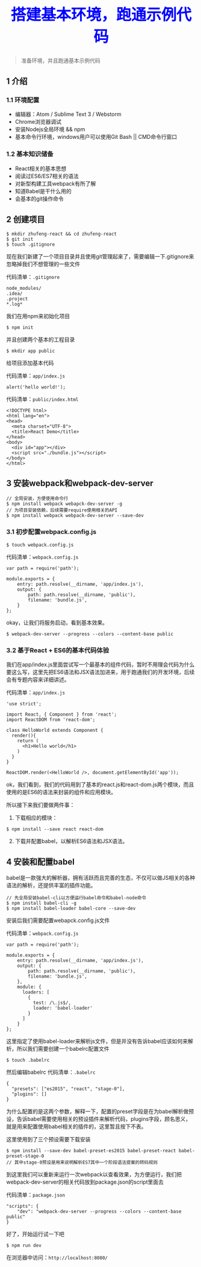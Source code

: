 
<h1 style="font-size: 40px;text-align:center;color: blue;">搭建基本环境，跑通示例代码</h1>

> 准备环境，并且跑通基本示例代码

## 1 介绍

### 1.1 环境配置

- 编辑器：Atom / Sublime Text 3 / Webstorm
- Chrome浏览器调试
- 安装Nodejs全局环境 && npm
- 基本命令行环境，windows用户可以使用Git Bash || CMD命令行窗口

### 1.2 基本知识储备

- React相关的基本思想
- 阅读过ES6/ES7相关的语法
- 对新型构建工具webpack有所了解
- 知道Babel是干什么用的
- 会基本的git操作命令

## 2 创建项目

```
$ mkdir zhufeng-react && cd zhufeng-react
$ git init
$ touch .gitignore
```

现在我们新建了一个项目目录并且使用git管理起来了，需要编辑一下.gitignore来忽略掉我们不想管理的一些文件

代码清单：`.gitignore`
```
node_modules/
.idea/
.project
*.log*
```

我们在用npm来初始化项目
```
$ npm init
```

并且创建两个基本的工程目录
```
$ mkdir app public
```

给项目添加基本代码

代码清单：`app/index.js`
```
alert('hello world!');
```

代码清单：`public/index.html`
```
<!DOCTYPE html>
<html lang="en">
<head>
  <meta charset="UTF-8">
  <title>React Demo</title>
</head>
<body>
  <div id="app"></div>
  <script src="./bundle.js"></script>
</body>
</html>

```

## 3 安装webpack和webpack-dev-server

```
// 全局安装，方便使用命令行
$ npm install webpack webapck-dev-server -g
// 为项目安装依赖，后续需要require使用相关的API
$ npm install webpack webpack-dev-server --save-dev
```

### 3.1 初步配置webpack.config.js

```
$ touch webpack.config.js
```

代码清单：`webpack.config.js`
```
var path = require('path');

module.exports = {
    entry: path.resolve(__dirname, 'app/index.js'),
    output: {
        path: path.resolve(__dirname, 'public'),
        filename: 'bundle.js',
    }
};
```

okay，让我们将服务启动，看到基本效果。

```
$ webpack-dev-server --progress --colors --content-base public
```

### 3.2 基于React + ES6的基本代码体验

我们在app/index.js里面尝试写一个最基本的组件代码，暂时不用理会代码为什么要这么写，这里先把ES6语法和JSX语法加进来，用于跑通我们的开发环境，后续会有专题内容来详细讲述。

代码清单：`app/index.js`
```
'use strict';

import React, { Component } from 'react';
import ReactDOM from 'react-dom';

class HelloWorld extends Component {
  render(){
    return (
      <h1>Hello world</h1>
    )
  }
}

ReactDOM.render(<HelloWorld />, document.getElementById('app'));
```

ok，我们看到，我们的代码用到了基本的react.js和react-dom.js两个模块，而且使用的是ES6的语法来封装的组件和应用模块。

所以接下来我们要做两件事：
1. 下载相应的模块：
```
$ npm install --save react react-dom
```
2. 下载并配置babel，以解析ES6语法和JSX语法。

## 4 安装和配置babel

babel是一款强大的解析器，拥有活跃而且完善的生态，不仅可以做JS相关的各种语法的解析，还提供丰富的插件功能。

```
// 先全局安装babel-cli以方便运行babel命令和babel-node命令
$ npm install babel-cli -g
$ npm install babel-loader babel-core --save-dev
```

安装后我们需要配置webapck.config.js文件

代码清单：`webpack.config.js`
```
var path = require('path');

module.exports = {
    entry: path.resolve(__dirname, 'app/index.js'),
    output: {
        path: path.resolve(__dirname, 'public'),
        filename: 'bundle.js',
    },
    module: {
      loaders: [
        {
          test: /\.js$/,
          loader: 'babel-loader'
        }
      ]
    }
};
```

这里指定了使用babel-loader来解析js文件，但是并没有告诉babel应该如何来解析，所以我们需要创建一个babelrc配置文件

```
$ touch .babelrc
```

然后编辑babelrc
代码清单：`.babelrc`
```
{
  "presets": ["es2015", "react", "stage-0"],
  "plugins": []
}
```

为什么配置的是这两个参数，解释一下，配置的preset字段是在为babel解析做预设，告诉babel需要使用相关的预设插件来解析代码，plugins字段，顾名思义，就是用来配置使用babel相关的插件的，这里暂且按下不表。

这里使用到了三个预设需要下载安装
```
$ npm install --save-dev babel-preset-es2015 babel-preset-react babel-preset-stage-0
// 其中stage-0预设是用来说明解析ES7其中一个阶段语法提案的转码规则
```

到这里我们可以重新来运行一次webpack以查看效果，为方便运行，我们把webpack-dev-server的相关代码放到package.json的script里面去

代码清单：`package.json`

```
"scripts": {
    "dev": "webpack-dev-server --progress --colors --content-base public"
}
```

好了，开始运行试一下吧

```
$ npm run dev
```

在浏览器中访问：`http://localhost:8080/`
